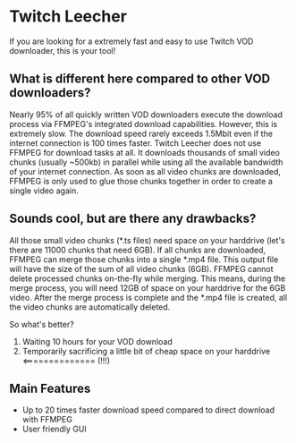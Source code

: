 # Twitch Leecher

If you are looking for a extremely fast and easy to use Twitch VOD downloader, this is your tool!

## What is different here compared to other VOD downloaders?

Nearly 95% of all quickly written VOD downloaders execute the download process via FFMPEG's integrated download capabilities. However, this is extremely slow. The download speed rarely exceeds 1.5Mbit even if the internet connection is 100 times faster. Twitch Leecher does not use FFMPEG for download tasks at all. It downloads thousands of small video chunks (usually ~500kb) in parallel while using all the available bandwidth of your internet connection. As soon as all video chunks are downloaded, FFMPEG is only used to glue those chunks together in order to create a single video again.

## Sounds cool, but are there any drawbacks?

All those small video chunks (*.ts files) need space on your harddrive (let's there are 11000 chunks that need 6GB). If all chunks are downloaded, FFMPEG can merge those chunks into a single *.mp4 file. This output file will have the size of the sum of all video chunks (6GB). FFMPEG cannot delete processed chunks on-the-fly while merging. This means, during the merge process, you will need 12GB of space on your harddrive for the 6GB video. After the merge process is complete and the *.mp4 file is created, all the video chunks are automatically deleted.

So what's better?

1. Waiting 10 hours for your VOD download
2. Temporarily sacrificing a little bit of cheap space on your harddrive <============== (!!!)

## Main Features

- Up to 20 times faster download speed compared to direct download with FFMPEG
- User friendly GUI

